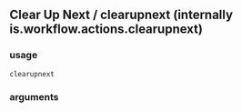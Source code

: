 
## Clear Up Next / clearupnext (internally is.workflow.actions.clearupnext)

### usage
`clearupnext `

### arguments

